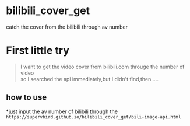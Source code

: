 # bilibili_cover_get
catch the cover from the bilibili through av number

# First little try


> I want to get the video cover from bilibili.com througe the number of video  
     so I  searched the api immediately,but I didn't find,then.....


## how to use

*just input the av number of bilibili through the `https://supervbird.github.io/bilibili_cover_get/bili-image-api.html`
